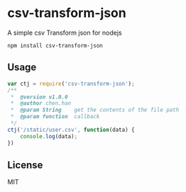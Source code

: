 # csv-transform-json #
A simple csv Transform json for nodejs

```
npm install csv-transform-json
```

## Usage

``` js
var ctj = require('csv-transform-json');
/** 
 *	@version v1.0.0
 *  @author chen.han
 *  @param String    get the contents of the file path
 *  @param function  callback
 */
ctj('/static/user.csv', function(data) {
	console.log(data);
})
```
## License
MIT